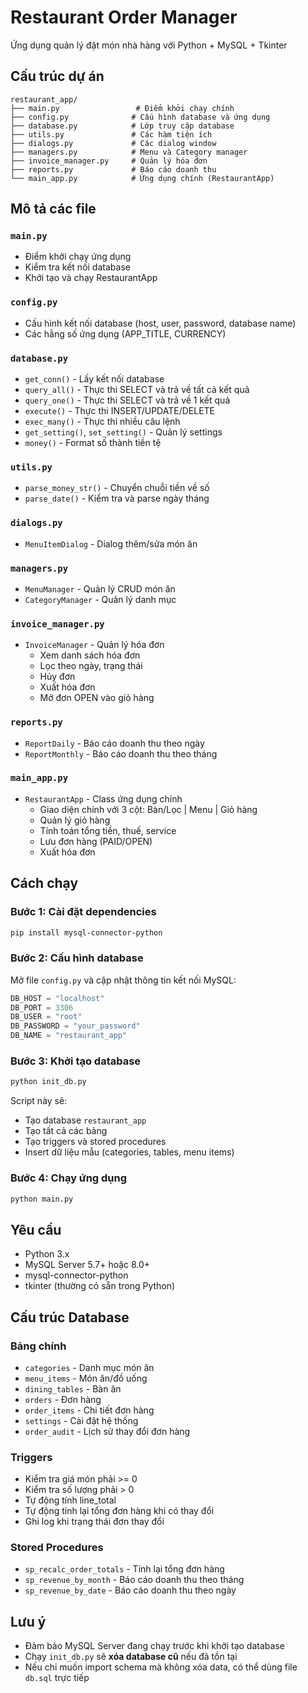 # Restaurant Order Manager

Ứng dụng quản lý đặt món nhà hàng với Python + MySQL + Tkinter

## Cấu trúc dự án

```
restaurant_app/
├── main.py                 # Điểm khởi chạy chính
├── config.py              # Cấu hình database và ứng dụng
├── database.py            # Lớp truy cập database
├── utils.py               # Các hàm tiện ích
├── dialogs.py             # Các dialog window
├── managers.py            # Menu và Category manager
├── invoice_manager.py     # Quản lý hóa đơn
├── reports.py             # Báo cáo doanh thu
└── main_app.py            # Ứng dụng chính (RestaurantApp)
```

## Mô tả các file

### `main.py`
- Điểm khởi chạy ứng dụng
- Kiểm tra kết nối database
- Khởi tạo và chạy RestaurantApp

### `config.py`
- Cấu hình kết nối database (host, user, password, database name)
- Các hằng số ứng dụng (APP_TITLE, CURRENCY)

### `database.py`
- `get_conn()` - Lấy kết nối database
- `query_all()` - Thực thi SELECT và trả về tất cả kết quả
- `query_one()` - Thực thi SELECT và trả về 1 kết quả
- `execute()` - Thực thi INSERT/UPDATE/DELETE
- `exec_many()` - Thực thi nhiều câu lệnh
- `get_setting()`, `set_setting()` - Quản lý settings
- `money()` - Format số thành tiền tệ

### `utils.py`
- `parse_money_str()` - Chuyển chuỗi tiền về số
- `parse_date()` - Kiểm tra và parse ngày tháng

### `dialogs.py`
- `MenuItemDialog` - Dialog thêm/sửa món ăn

### `managers.py`
- `MenuManager` - Quản lý CRUD món ăn
- `CategoryManager` - Quản lý danh mục

### `invoice_manager.py`
- `InvoiceManager` - Quản lý hóa đơn
  - Xem danh sách hóa đơn
  - Lọc theo ngày, trạng thái
  - Hủy đơn
  - Xuất hóa đơn
  - Mở đơn OPEN vào giỏ hàng

### `reports.py`
- `ReportDaily` - Báo cáo doanh thu theo ngày
- `ReportMonthly` - Báo cáo doanh thu theo tháng

### `main_app.py`
- `RestaurantApp` - Class ứng dụng chính
  - Giao diện chính với 3 cột: Bàn/Lọc | Menu | Giỏ hàng
  - Quản lý giỏ hàng
  - Tính toán tổng tiền, thuế, service
  - Lưu đơn hàng (PAID/OPEN)
  - Xuất hóa đơn

## Cách chạy

### Bước 1: Cài đặt dependencies

```bash
pip install mysql-connector-python
```

### Bước 2: Cấu hình database

Mở file `config.py` và cập nhật thông tin kết nối MySQL:

```python
DB_HOST = "localhost"
DB_PORT = 3306
DB_USER = "root"
DB_PASSWORD = "your_password"
DB_NAME = "restaurant_app"
```

### Bước 3: Khởi tạo database

```bash
python init_db.py
```

Script này sẽ:
- Tạo database `restaurant_app`
- Tạo tất cả các bảng
- Tạo triggers và stored procedures
- Insert dữ liệu mẫu (categories, tables, menu items)

### Bước 4: Chạy ứng dụng

```bash
python main.py
```

## Yêu cầu

- Python 3.x
- MySQL Server 5.7+ hoặc 8.0+
- mysql-connector-python
- tkinter (thường có sẵn trong Python)

## Cấu trúc Database

### Bảng chính
- `categories` - Danh mục món ăn
- `menu_items` - Món ăn/đồ uống
- `dining_tables` - Bàn ăn
- `orders` - Đơn hàng
- `order_items` - Chi tiết đơn hàng
- `settings` - Cài đặt hệ thống
- `order_audit` - Lịch sử thay đổi đơn hàng

### Triggers
- Kiểm tra giá món phải >= 0
- Kiểm tra số lượng phải > 0
- Tự động tính line_total
- Tự động tính lại tổng đơn hàng khi có thay đổi
- Ghi log khi trạng thái đơn thay đổi

### Stored Procedures
- `sp_recalc_order_totals` - Tính lại tổng đơn hàng
- `sp_revenue_by_month` - Báo cáo doanh thu theo tháng
- `sp_revenue_by_date` - Báo cáo doanh thu theo ngày

## Lưu ý

- Đảm bảo MySQL Server đang chạy trước khi khởi tạo database
- Chạy `init_db.py` sẽ **xóa database cũ** nếu đã tồn tại
- Nếu chỉ muốn import schema mà không xóa data, có thể dùng file `db.sql` trực tiếp
